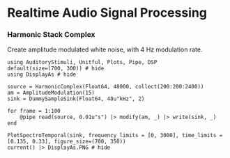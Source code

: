# Realtime Audio Signal Processing

### Harmonic Stack Complex

Create amplitude modulated white noise, with 4 Hz modulation rate. 

```@example realtime
using AuditoryStimuli, Unitful, Plots, Pipe, DSP
default(size=(700, 300)) # hide
using DisplayAs # hide

source = HarmonicComplex(Float64, 48000, collect(200:200:2400))
am = AmplitudeModulation(15)
sink = DummySampleSink(Float64, 48u"kHz", 2)

for frame = 1:100
    @pipe read(source, 0.01u"s") |> modify(am, _) |> write(sink, _)
end

PlotSpectroTemporal(sink, frequency_limits = [0, 3000], time_limits = [0.135, 0.33], figure_size=(700, 350))
current() |> DisplayAs.PNG # hide
```
